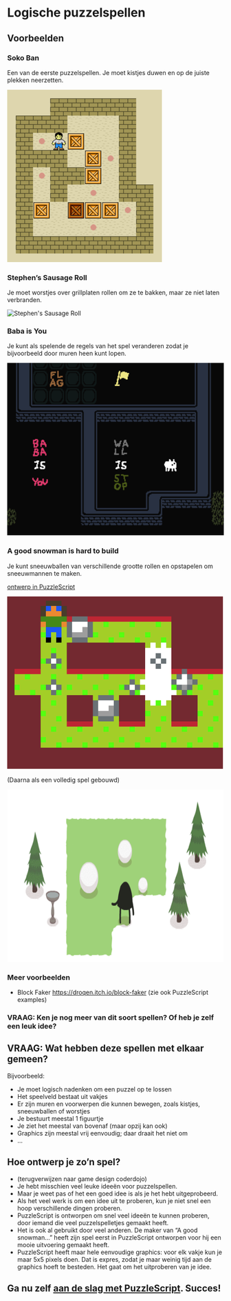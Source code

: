 # Logische puzzelspellen

## Voorbeelden

### Soko Ban

Een van de eerste puzzelspellen. Je moet kistjes duwen en op de juiste plekken neerzetten.

<img src="images/Sokoban_ani.gif" alt="Sokoban" height="400" />

### Stephen’s Sausage Roll
Je moet worstjes over grillplaten rollen om ze te bakken, maar ze niet laten verbranden.

<img alt="Stephen's Sausage Roll" src="images/stephens-sausage-roll.gif" height="400" />

### Baba is You
Je kunt als spelende de regels van het spel veranderen zodat je bijvoorbeeld door muren heen kunt lopen.

<img alt="Baba is You" src="images/Baba_is_you_gameplay.gif" height="400" />

### A good snowman is hard to build
Je kunt sneeuwballen van verschillende grootte rollen en opstapelen om sneeuwmannen te maken.

[ontwerp in PuzzleScript](https://www.puzzlescript.net/play.html?p=2cdfc7d5c5b0fa557745)

<img alt="Snowman PuzzleScript" src="images/snowman-ps.png" height="400" />

(Daarna als een volledig spel gebouwd)

<img alt="A good snowman is hard to build" src="images/AGoodSnowman_Animated_Demo.gif" height="400">

### Meer voorbeelden

- Block Faker https://droqen.itch.io/block-faker (zie ook PuzzleScript examples)

### VRAAG: Ken je nog meer van dit soort spellen? Of heb je zelf een leuk idee?

## VRAAG: Wat hebben deze spellen met elkaar gemeen?

Bijvoorbeeld:
- Je moet logisch nadenken om een puzzel op te lossen
- Het speelveld bestaat uit vakjes
- Er zijn muren en voorwerpen die kunnen bewegen, zoals kistjes, sneeuwballen of worstjes
- Je bestuurt meestal 1 figuurtje
- Je ziet het meestal van bovenaf (maar opzij kan ook)
- Graphics zijn meestal vrij eenvoudig; daar draait het niet om
- ...

## Hoe ontwerp je zo’n spel?

- (terugverwijzen naar game design coderdojo)
- Je hebt misschien veel leuke ideeën voor puzzelspellen.
- Maar je weet pas of het een goed idee is als je het hebt uitgeprobeerd.
- Als het veel werk is om een idee uit te proberen, kun je niet snel een hoop verschillende dingen proberen.
- PuzzleScript is ontworpen om snel veel ideeën te kunnen proberen, door iemand die veel puzzelspelletjes gemaakt heeft.
- Het is ook al gebruikt door veel anderen. De maker van “A good snowman…” heeft zijn spel eerst in PuzzleScript ontworpen voor hij een mooie uitvoering gemaakt heeft.
- PuzzleScript heeft maar hele eenvoudige graphics: voor elk vakje kun je maar 5x5 pixels doen. Dat is expres, zodat je maar weinig tijd aan de graphics hoeft te besteden. Het gaat om het uitproberen van je idee.

## Ga nu zelf [aan de slag met PuzzleScript](1-aan-de-slag-met-puzzlescript.md). Succes!